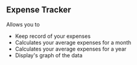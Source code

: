 ## Expense Tracker
Allows you to 
- Keep record of your expenses
- Calculates your average expenses for a month
- Calculates your average expenses for a year
- Display's graph of the data

